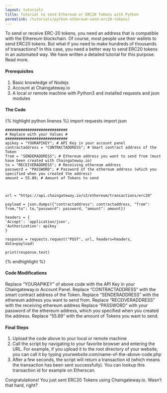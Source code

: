 ```yaml
---
layout: tutorials
title: Tutorial to send Ethereum or ERC20 Tokens with Python
permalink: /tutorials/python-ethereum-send-erc20-tokens/
---
```


To send or receive ERC-20 tokens, you need an address that is compatible with the Ethereum blockchain. Of course, most people use their wallets to send ERC20 tokens. But what if you need to make hundreds of thousands of transactions? In this case, you need a better way to send ERC20 tokens in an automated way. We have written a detailed tutorial for this purpose. Read more.

#### Prerequisites

1. Basic knowledge of Nodejs
2. Account at Chaingateway.io
3. A local or remote machine with Python3 and installed requests and json modules

#### The Code

{% highlight python linenos %}
    import requests
    import json

    ############################
    # Replace with your Values #
    ############################
    apikey = "YOURAPIKEY"; # API Key in your account panel
    contractaddress = "CONTRACTADDRESS"; # Smart contract address of the Token
    from = "SENDERADDRESS"; # Ethereum address you want to send from (must have been created with Chaingateway.io)
    to = "RECEIVERADDRESS"; # Receiving ethereum address
    password = "PASSWORD"; # Password of the ethereum address (which you specified when you created the address)
    amount = 55.89; # Amount of Tokens to send
    

    
    url = "https://api.chaingateway.io/v2/ethereum/transactions/erc20"

    payload = json.dumps({"contractaddress": contractaddress, "from": from,"to": to,"password": password, "amount": amount})

    headers = {
    'Accept': 'application/json',
    'Authorization': apikey
    }

    response = requests.request("POST", url, headers=headers, data=payload)

    print(response.text)


{% endhighlight %}


#### Code Modifications

Replace “YOURAPIKEY” of above code with the API Key in your Chaingateway.io Account Panel.
Replace “CONTRACTADDRESS”  with the smart contract address of the Token.
Replace “SENDERADDRESS”  with the ethereum address you want to send from.
Replace “RECEIVERADDRESS”  with the receiving ethereum address
Replace “PASSWORD”  with your password of the ethereum address, which you specified when you created the address.
Replace “55.89”  with the amount of Tokens you want to send.

#### Final Steps

1. Upload the code above to your local or remote machine
2. Call the script by navigating to your favorite browser and entering the URL. For example, if you upload it to the root directory of your website, you can call it by typing yourwebsite.com/name-of-the-above-code.php
3. After a few seconds, the script will return a transaction id (which means the transaction has been sent successfully). You can lookup this transaction id for example on Etherscan.

Congratulations! You just sent ERC20 Tokens using Chaingateway.io. Wasn’t that hard, right?